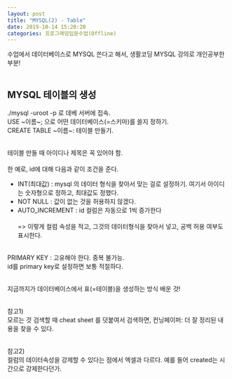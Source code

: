 ```yaml
---
layout: post
title: "MYSQL(2) - Table"
date: 2019-10-14 15:20:20
categories: 프로그래밍입문수업(Offline)
---
```

수업에서 데이터베이스로 MYSQL 쓴다고 해서, 생활코딩 MYSQL 강의로 개인공부한 부분!<br><br>

## MYSQL 테이블의 생성<br>

./mysql -uroot -p 로 데베 서버에 접속.<br>
USE ~이름~; 으로 어떤 데이터베이스(=스키마)를 쓸지 정하기.<br>
CREATE TABLE ~이름~: 테이블 만들기.<br><br>

테이블 만들 때 아이디나 제목은 꼭 있어야 함.<br><br>
한 예로, id에 대해 다음과 같이 조건을 준다.<br>
* INT(최대값) : mysql 의 데이터 형식을 찾아서 맞는 걸로 설정하기. 여기서 아이디는 숫자형으로 정하고, 최대값도 정했다.<br>
* NOT NULL : 값이 없는 것을 허용하지 않겠다.<br>
* AUTO_INCREMENT : id 컬럼은 자동으로 1씩 증가한다<br><br>
=> 이렇게 컬럼 속성을 적고, 그것의 데이터형식을 찾아서 넣고, 공백 허용 여부도 표시한다.<br><br>

PRIMARY KEY : 고유해야 한다. 중복 불가능.<br>
id를 primary key로 설정하면 보통 적절하다.<br><br>

지금까지가 데이터베이스에서 표(=테이블)을 생성하는 방식 배운 것!<br><br>

참고1)<br>
모르는 것 검색할 때 cheat sheet 를 덧붙여서 검색하면, 컨닝페이퍼: 더 잘 정리된 내용을 찾을 수 있다.<br><br>

참고2)<br>
컬럼의 데이터속성을 강제할 수 있다는 점에서 엑셀과 다르다. 예를 들어 created는 시간으로 강제한다던가.<br>
